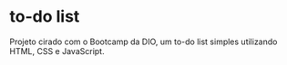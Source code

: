 # to-do list
 Projeto cirado com o Bootcamp da DIO, um to-do list simples utilizando HTML, CSS e JavaScript.
